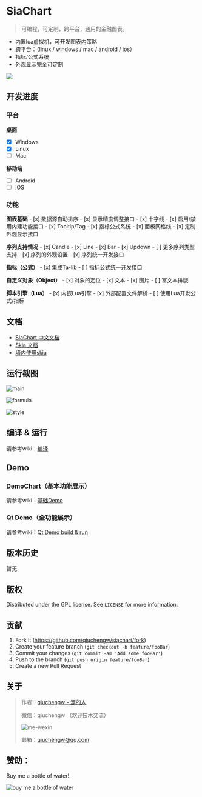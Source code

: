 # SiaChart
> 可编程，可定制，跨平台，通用的金融图表。

- 内置lua虚拟机，可开发图表内策略
- 跨平台：（linux / windows / mac / android / ios）
- 指标/公式系统
- 外观显示完全可定制

![](header.png)

## 开发进度
### 平台
**桌面**
 - [x] Windows
 - [x] Linux
 - [ ] Mac
  
**移动端**
 - [ ] Android
 - [ ] iOS
  
### 功能

**图表基础**
	- [x] 数据源自动排序
	- [x] 显示精度调整接口
	- [x] 十字线
	- [x] 启用/禁用内建功能接口
	- [x] Tooltip/Tag
	- [x] 指标公式系统
	- [x] 面板网格线
	- [x] 定制外观显示接口

**序列支持情况**
	- [x] Candle
	- [x] Line
	- [x] Bar
	- [x] Updown
	- [ ] 更多序列类型支持
	- [x] 序列的外观设置
	- [x] 序列统一开发接口

**指标（公式）**
	- [x] 集成Ta-lib
	- [ ] 指标公式统一开发接口

**自定义对象（Object）**
	- [x] 对象的定位
	- [x] 文本
	- [x] 图片
	- [ ] 富文本排版
	
**脚本引擎（Lua）**
	- [x] 内嵌Lua引擎
	- [x] 外部配置文件解析
	- [ ] 使用Lua开发公式/指标


## 文档
* [SiaChart 中文文档](https://qiuchengw.github.io/zh-cn/)
* [Skia 文档](https://skia.org/)
* [墙内使用skia](https://piaode.ren/2018/08/01/%E6%89%93%E9%80%A0%E8%87%AA%E5%B7%B1%E7%9A%84GUI%EF%BC%9ASkia%E7%BC%96%E8%AF%91/)


## 运行截图

 ![main](https://raw.githubusercontent.com/qiuchengw/siachart/master/imgs/c-main.png)

 ![formula](https://raw.githubusercontent.com/qiuchengw/siachart/master/imgs/c-formula.png)

  ![style](https://raw.githubusercontent.com/qiuchengw/siachart/master/imgs/c-style.png)

## 编译 & 运行

请参考wiki：[编译](https://github.com/qiuchengw/siachart/wiki/%E7%BC%96%E8%AF%91)


## Demo
### DemoChart（基本功能展示）

请参考wiki：[基础Demo](https://github.com/qiuchengw/siachart/wiki/Simple-Demo)

### Qt Demo（全功能展示）

请参考wiki：[Qt Demo build & run](https://github.com/qiuchengw/siachart/wiki/Qt-Demo---build-&-run)

## 版本历史

暂无
<!-- * 0.0.1 -->
<!-- * Work in progress -->

## 版权

Distributed under the GPL license. See ``LICENSE`` for more information.

## 贡献

1. Fork it (<https://github.com/qiuchengw/siachart/fork>)
2. Create your feature branch (`git checkout -b feature/fooBar`)
3. Commit your changes (`git commit -am 'Add some fooBar'`)
4. Push to the branch (`git push origin feature/fooBar`)
5. Create a new Pull Request

## 关于

> 作者：[qiuchengw - 漂的人](https://piaode.ren) 
> 
> 微信：qiuchengw （欢迎技术交流） 
> 
> ![me-wexin](https://raw.githubusercontent.com/qiuchengw/siachart/master/imgs/wx-me.jpg)
> 
> 邮箱：qiuchengw@qq.com

## 赞助：

Buy me a bottle of water!

 ![buy me a bottle of water](https://raw.githubusercontent.com/qiuchengw/siachart/master/imgs/wxpay.jpg)
